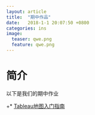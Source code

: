 ```yaml
---
layout: article
title:  "期中作品"
date:   2018-1-1 20:07:50 +0800
categories: ins
image:
  teaser: qwe.png
  feature: qwe.png
---
```


# 简介
以下是我们的期中作业

+* [Tableau地图入门指南](file:///C:/Users/abc/Desktop/zhengtingeing.github.io/infovis/期中作业/example.html)